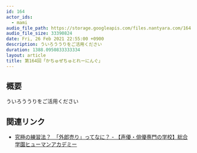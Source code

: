 ```yaml
---
id: 164
actor_ids:
  - mami
audio_file_path: https://storage.googleapis.com/files.nantyara.com/164.mp3
audio_file_size: 33390824
date: Fri, 26 Feb 2021 22:55:00 +0900
description: ういろううりをご活用ください
duration: 1388.0950833333334
layout: article
title: 第164回「かちゅぜちゅとれーにんぐ」
---
```

## 概要

ういろううりをご活用ください

## 関連リンク

* [究極の練習法？　「外郎売り」ってなに？ - 【声優・俳優専門の学校】総合学園ヒューマンアカデミー](https://ha.athuman.com/pa/topics/list/topics/066053.php)
